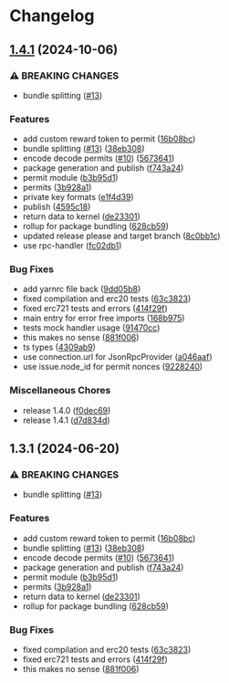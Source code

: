 # Changelog

## [1.4.1](https://github.com/gentlementlegen/permit-generation/compare/v1.3.1...v1.4.1) (2024-10-06)


### ⚠ BREAKING CHANGES

* bundle splitting ([#13](https://github.com/gentlementlegen/permit-generation/issues/13))

### Features

* add custom reward token to permit ([16b08bc](https://github.com/gentlementlegen/permit-generation/commit/16b08bc2ea6cadaba5f1446c832ec85d609bedab))
* bundle splitting ([#13](https://github.com/gentlementlegen/permit-generation/issues/13)) ([38eb308](https://github.com/gentlementlegen/permit-generation/commit/38eb30843665724ca6521f19b72e572d0f59c1c2))
* encode decode permits ([#10](https://github.com/gentlementlegen/permit-generation/issues/10)) ([5673641](https://github.com/gentlementlegen/permit-generation/commit/567364137dd48bfa7adf1c5c8a9b55e48d470181))
* package generation and publish ([f743a24](https://github.com/gentlementlegen/permit-generation/commit/f743a242bfe4487e4309647690228d98342bad74))
* permit module ([b3b95d1](https://github.com/gentlementlegen/permit-generation/commit/b3b95d1a8e9081ee4d33b8408ddf194b961ae090))
* permits ([3b928a1](https://github.com/gentlementlegen/permit-generation/commit/3b928a1c0544d8c117133cf80c4a3bcc58697345))
* private key formats ([e1f4d39](https://github.com/gentlementlegen/permit-generation/commit/e1f4d39ec68e04b9b7bcfda26742a4e0b42c8016))
* publish ([4595c18](https://github.com/gentlementlegen/permit-generation/commit/4595c1861fa70fe290a7e37de92fae058eb66f6a))
* return data to kernel ([de23301](https://github.com/gentlementlegen/permit-generation/commit/de2330129fe709292e4598f81cb1461ac43c0df6))
* rollup for package bundling ([628cb59](https://github.com/gentlementlegen/permit-generation/commit/628cb59da66c16f1ea8d76c95caaa25426486641))
* updated release please and target branch ([8c0bb1c](https://github.com/gentlementlegen/permit-generation/commit/8c0bb1c27263360a823d6676a13bca94f8ff6d78))
* use rpc-handler ([fc02db1](https://github.com/gentlementlegen/permit-generation/commit/fc02db18aebefd92d19f851ea232d5ae0a24bbbf))


### Bug Fixes

* add yarnrc file back ([9dd05b8](https://github.com/gentlementlegen/permit-generation/commit/9dd05b84a8470170ff3419d6b8ed0154f4e6c067))
* fixed compilation and erc20 tests ([63c3823](https://github.com/gentlementlegen/permit-generation/commit/63c3823ae49cbda768dfd01d58d25e926101d7e9))
* fixed erc721 tests and errors ([414f29f](https://github.com/gentlementlegen/permit-generation/commit/414f29fe852f7a5360eef1344d1e5d7b0da0dda5))
* main entry for error free imports ([168b975](https://github.com/gentlementlegen/permit-generation/commit/168b9756927f9caf9802e91ab380c89ee6247b0a))
* tests mock handler usage ([91470cc](https://github.com/gentlementlegen/permit-generation/commit/91470cc580761c717aa06abd67cf9c91bbeb38e1))
* this makes no sense ([881f006](https://github.com/gentlementlegen/permit-generation/commit/881f006ca7f8dc64ba9fdeb7f02b3da8f0d68476))
* ts types ([4309ab9](https://github.com/gentlementlegen/permit-generation/commit/4309ab972cf14a2f8138dd214b33287b2f3cf959))
* use connection.url for JsonRpcProvider ([a046aaf](https://github.com/gentlementlegen/permit-generation/commit/a046aafd37e4bc5509180fcf9a0f51caea47e9a0))
* use issue.node_id for permit nonces ([9228240](https://github.com/gentlementlegen/permit-generation/commit/9228240cf5dd40d7dfd83a98a9c379e678a5bbc8))


### Miscellaneous Chores

* release 1.4.0 ([f0dec69](https://github.com/gentlementlegen/permit-generation/commit/f0dec69e3c1a3e094211730d6e82f9dd631eb304))
* release 1.4.1 ([d7d834d](https://github.com/gentlementlegen/permit-generation/commit/d7d834dd8c766ddfa61d0df2d455f348997698d7))

## 1.3.1 (2024-06-20)

### ⚠ BREAKING CHANGES

- bundle splitting ([#13](https://github.com/ubiquibot/permit-generation/issues/13))

### Features

- add custom reward token to permit ([16b08bc](https://github.com/ubiquibot/permit-generation/commit/16b08bc2ea6cadaba5f1446c832ec85d609bedab))
- bundle splitting ([#13](https://github.com/ubiquibot/permit-generation/issues/13)) ([38eb308](https://github.com/ubiquibot/permit-generation/commit/38eb30843665724ca6521f19b72e572d0f59c1c2))
- encode decode permits ([#10](https://github.com/ubiquibot/permit-generation/issues/10)) ([5673641](https://github.com/ubiquibot/permit-generation/commit/567364137dd48bfa7adf1c5c8a9b55e48d470181))
- package generation and publish ([f743a24](https://github.com/ubiquibot/permit-generation/commit/f743a242bfe4487e4309647690228d98342bad74))
- permit module ([b3b95d1](https://github.com/ubiquibot/permit-generation/commit/b3b95d1a8e9081ee4d33b8408ddf194b961ae090))
- permits ([3b928a1](https://github.com/ubiquibot/permit-generation/commit/3b928a1c0544d8c117133cf80c4a3bcc58697345))
- return data to kernel ([de23301](https://github.com/ubiquibot/permit-generation/commit/de2330129fe709292e4598f81cb1461ac43c0df6))
- rollup for package bundling ([628cb59](https://github.com/ubiquibot/permit-generation/commit/628cb59da66c16f1ea8d76c95caaa25426486641))

### Bug Fixes

- fixed compilation and erc20 tests ([63c3823](https://github.com/ubiquibot/permit-generation/commit/63c3823ae49cbda768dfd01d58d25e926101d7e9))
- fixed erc721 tests and errors ([414f29f](https://github.com/ubiquibot/permit-generation/commit/414f29fe852f7a5360eef1344d1e5d7b0da0dda5))
- this makes no sense ([881f006](https://github.com/ubiquibot/permit-generation/commit/881f006ca7f8dc64ba9fdeb7f02b3da8f0d68476))
